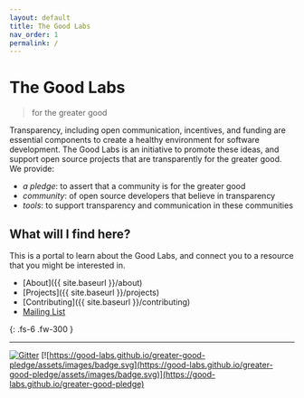 ```yaml
---
layout: default
title: The Good Labs
nav_order: 1
permalink: /
---
```


# The Good Labs

 > for the greater good

Transparency, including open communication, incentives, and funding are essential
components to create a healthy environment for software development. The Good Labs
is an initiative to promote these ideas, and support open source projects that
are transparently for the greater good. We provide:

 - *a pledge*: to assert that a community is for the greater good
 - *community*: of open source developers that believe in transparency
 - *tools*: to support transparency and communication in these communities

## What will I find here?

This is a portal to learn about the Good Labs, and connect you to a resource that you might be interested in.

 - [About]({{ site.baseurl }}/about)
 - [Projects]({{ site.baseurl }}/projects)
 - [Contributing]({{ site.baseurl }}/contributing)
 - [Mailing List](https://murmur.csail.mit.edu/groups/good-labs)

{: .fs-6 .fw-300 }

---

[![Gitter](https://badges.gitter.im/good-labs/community.svg)](https://gitter.im/good-labs/community?utm_source=badge&utm_medium=badge&utm_campaign=pr-badge)
[![https://good-labs.github.io/greater-good-pledge/assets/images/badge.svg](https://good-labs.github.io/greater-good-pledge/assets/images/badge.svg)](https://good-labs.github.io/greater-good-pledge)

